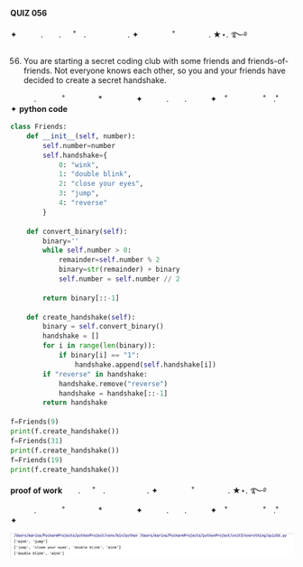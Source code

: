
**QUIZ 056** 

✦　　　.　　. 　 ˚　.　　　　　 . ✦　　　 　˚　　　　 . ★⋆. ࿐࿔ 

56. You are starting a secret coding club with some friends and friends-of-friends. Not everyone knows each other, so you and your friends have decided to create a secret handshake.


　　　.   　　˚　　 　　*　　 　　✦　　　.　　.　　　✦　˚ 　　　　 ˚　.˚　　　　✦
**python code**

```.py
class Friends:
    def __init__(self, number):
        self.number=number
        self.handshake={
            0: "wink",
            1: "double blink",
            2: "close your eyes",
            3: "jump",
            4: "reverse"
        }

    def convert_binary(self):
        binary=''
        while self.number > 0:
            remainder=self.number % 2
            binary=str(remainder) + binary
            self.number = self.number // 2

        return binary[::-1]

    def create_handshake(self):
        binary = self.convert_binary()
        handshake = []
        for i in range(len(binary)):
            if binary[i] == "1":
                handshake.append(self.handshake[i])
        if "reverse" in handshake:
            handshake.remove("reverse")
            handshake = handshake[::-1]
        return handshake

f=Friends(9)
print(f.create_handshake())
f=Friends(31)
print(f.create_handshake())
f=Friends(19)
print(f.create_handshake())

```
**proof of work**　　. 　 ˚　.　　　　　 . ✦　　　 　˚　　　　 . ★⋆. ࿐࿔ 
　　　.   　　˚　　 　　*　　 　　✦　　　.　　.　　　✦　˚ 　　　　 ˚　.˚　　　　✦

![](https://github.com/marinamen/unit4/blob/main/images/Screenshot%202024-04-02%20at%2022.53.00.png)
